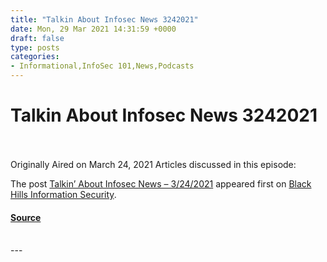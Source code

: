 ```yaml
---
title: "Talkin About Infosec News 3242021"
date: Mon, 29 Mar 2021 14:31:59 +0000
draft: false
type: posts
categories: 
- Informational,InfoSec 101,News,Podcasts
---
```

# Talkin About Infosec News 3242021

<br/>

<br/>
Originally Aired on March 24, 2021 Articles discussed in this episode:

The post [Talkin’ About Infosec News – 3/24/2021](https://www.blackhillsinfosec.com/talkin-about-infosec-news-3-24-2021/) appeared first on [Black Hills Information Security](https://www.blackhillsinfosec.com).

#### [Source](https://www.blackhillsinfosec.com/talkin-about-infosec-news-3-24-2021/)

<br/>
---
